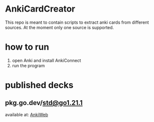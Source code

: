# AnkiCardCreator

This repo is meant to contain scripts to extract anki cards from different sources. At the moment only one source is supported.

# how to run
1. open Anki and install AnkiConnect
2. run the program

# published decks

## pkg.go.dev/std@go1.21.1
available at: [AnkiWeb](https://ankiweb.net/shared/info/1050662530)
